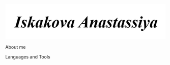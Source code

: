 ![Header](https://github.com/geranastja/geranastja/blob/main/assets/header.png)

About me

Languages and Tools
